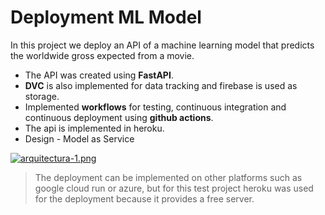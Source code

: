 # Deployment ML Model

In this project we deploy an API of a machine learning model that predicts the worldwide gross expected from a movie. 
- The API was created using **FastAPI**.
- **DVC** is also implemented for data tracking and firebase is used as storage.
- Implemented **workflows** for testing, continuous integration and continuous deployment using **github actions**.
- The api is implemented in heroku.
- Design - Model as Service

[![arquitectura-1.png](https://i.postimg.cc/mgjqnm3R/arquitectura-1.png)](https://postimg.cc/cvKXgM55)

> The deployment can be implemented on other platforms such as google cloud run or azure, but for this test project heroku was used for the deployment because it  provides a free server.